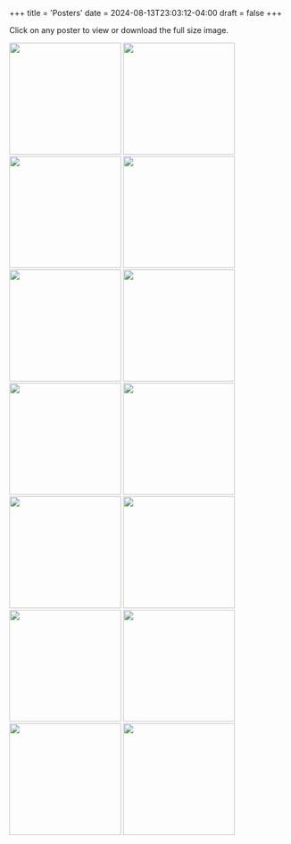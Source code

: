 +++
title = 'Posters'
date = 2024-08-13T23:03:12-04:00
draft = false
+++
<!-- markdownlint-disable MD025 MD033 MD045 -->

Click on any poster to view or download the full size image.

[<img src="/images/posters/2025-02-08.jpg" width=200 />](/images/posters/2025-02-08.jpg)
[<img src="/images/posters/2025-02-07.jpg" width=200 />](/images/posters/2025-02-08.jpg)
[<img src="/images/posters/2025-01-24.jpg" width=200 />](/images/posters/2025-01-24.jpg)
[<img src="/images/posters/2025-01-10.jpg" width=200 />](/images/posters/2025-01-10.jpg)
[<img src="/images/posters/2024-12-20.jpg" width=200 />](/images/posters/2024-12-20.jpg)
[<img src="/images/posters/2024-10-12.jpg" width=200 />](/images/posters/2024-10-12.jpg)
[<img src="/images/posters/2024-10-04.jpg" width=200 />](/images/posters/2024-10-04.jpg)
[<img src="/images/posters/2024-07-20.jpg" width=200 />](/images/posters/2024-07-20.jpg)
[<img src="/images/posters/2024-05-25.jpg" width=200 />](/images/posters/2024-05-25.jpg)
[<img src="/images/posters/2024-03-22.jpg" width=200 />](/images/posters/2024-03-22.jpg)
[<img src="/images/posters/2024-02-16.jpg" width=200 />](/images/posters/2024-02-16.jpg)
[<img src="/images/posters/2024-01-05.jpg" width=200 />](/images/posters/2024-01-05.jpg)
[<img src="/images/posters/2023-10-20.jpg" width=200 />](/images/posters/2023-10-20.jpg)
[<img src="/images/posters/2023-09-22.jpg" width=200 />](/images/posters/2023-09-22.jpg)
